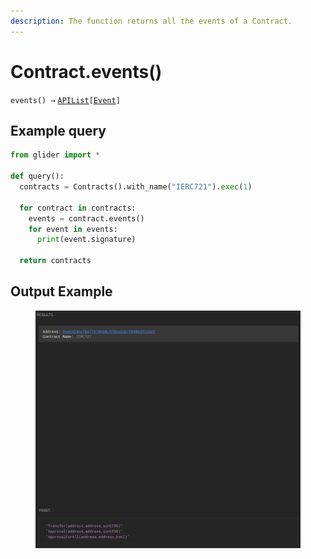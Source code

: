 ```yaml
---
description: The function returns all the events of a Contract.
---
```


# Contract.events()

`events() →` [`APIList`](../iterables/apilist.md)`[`[`Event`](../event/)`]`

## Example query

```python
from glider import *

def query():
  contracts = Contracts().with_name("IERC721").exec(1)

  for contract in contracts:
    events = contract.events()
    for event in events:
      print(event.signature)

  return contracts
```

## &#x20;Output Example

<figure><img src="../../.gitbook/assets/image (1) (1) (1) (1) (1) (1) (1) (1) (1) (1) (1) (1) (1) (1) (1) (1) (1) (1) (1) (1) (1) (1) (1) (1) (1) (1) (1).png" alt=""><figcaption></figcaption></figure>

